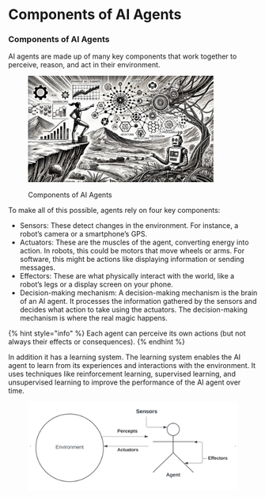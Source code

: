 # Components of AI Agents

### Components of AI Agents

AI agents are made up of many key components that work together to perceive, reason, and act in their environment.

<div align="left"><figure><img src="../../../ru2/.gitbook/assets/ai-components-of-ai-agents-min.png" alt="" width="375"><figcaption><p>Components of AI Agents</p></figcaption></figure></div>

To make all of this possible, agents rely on four key components:

* Sensors: These detect changes in the environment. For instance, a robot’s camera or a smartphone’s GPS.
* Actuators: These are the muscles of the agent, converting energy into action. In robots, this could be motors that move wheels or arms. For software, this might be actions like displaying information or sending messages.
* Effectors: These are what physically interact with the world, like a robot’s legs or a display screen on your phone.
* Decision-making mechanism: A decision-making mechanism is the brain of an AI agent. It processes the information gathered by the sensors and decides what action to take using the actuators. The decision-making mechanism is where the real magic happens.

{% hint style="info" %}
Each agent can perceive its own actions (but not always their effects or consequences).
{% endhint %}

In addition it has a learning system. The learning system enables the AI agent to learn from its experiences and interactions with the environment. It uses techniques like reinforcement learning, supervised learning, and unsupervised learning to improve the performance of the AI agent over time.

<div align="left"><figure><img src="../../.gitbook/assets/ai-components-of-agents-min.png" alt="" width="563"><figcaption></figcaption></figure></div>
